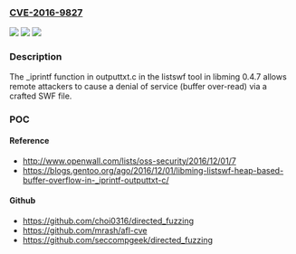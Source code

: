 ### [CVE-2016-9827](https://cve.mitre.org/cgi-bin/cvename.cgi?name=CVE-2016-9827)
![](https://img.shields.io/static/v1?label=Product&message=n%2Fa&color=blue)
![](https://img.shields.io/static/v1?label=Version&message=n%2Fa%20&color=brightgreen)
![](https://img.shields.io/static/v1?label=Vulnerability&message=n%2Fa&color=brightgreen)

### Description

The _iprintf function in outputtxt.c in the listswf tool in libming 0.4.7 allows remote attackers to cause a denial of service (buffer over-read) via a crafted SWF file.

### POC

#### Reference
- http://www.openwall.com/lists/oss-security/2016/12/01/7
- https://blogs.gentoo.org/ago/2016/12/01/libming-listswf-heap-based-buffer-overflow-in-_iprintf-outputtxt-c/

#### Github
- https://github.com/choi0316/directed_fuzzing
- https://github.com/mrash/afl-cve
- https://github.com/seccompgeek/directed_fuzzing

